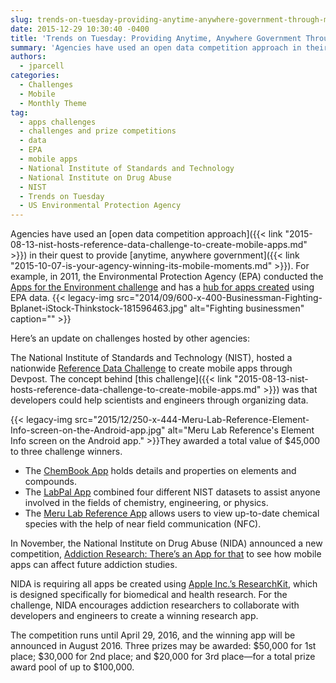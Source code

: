 ```yaml
---
slug: trends-on-tuesday-providing-anytime-anywhere-government-through-mobile-app-competitions
date: 2015-12-29 10:30:40 -0400
title: 'Trends on Tuesday: Providing Anytime, Anywhere Government Through Mobile App Competitions'
summary: 'Agencies have used an open data competition approach in their quest to provide anytime, anywhere government. For example, in 2011, the Environmental Protection Agency (EPA) conducted the Apps for the Environment challenge and has a hub for apps created using EPA data. Here’s an update on challenges hosted by other agencies: The National Institute of Standards'
authors:
  - jparcell
categories:
  - Challenges
  - Mobile
  - Monthly Theme
tag:
  - apps challenges
  - challenges and prize competitions
  - data
  - EPA
  - mobile apps
  - National Institute of Standards and Technology
  - National Institute on Drug Abuse
  - NIST
  - Trends on Tuesday
  - US Environmental Protection Agency
---
```


Agencies have used an [open data competition approach]({{< link "2015-08-13-nist-hosts-reference-data-challenge-to-create-mobile-apps.md" >}}) in their quest to provide [anytime, anywhere government]({{< link "2015-10-07-is-your-agency-winning-its-mobile-moments.md" >}}). For example, in 2011, the Environmental Protection Agency (EPA) conducted the [Apps for the Environment challenge](http://developer.epa.gov/apps-for-the-environment-lessons-learned/) and has a [hub for apps created](http://developer.epa.gov/category/apps/) using EPA data. {{< legacy-img src="2014/09/600-x-400-Businessman-Fighting-Bplanet-iStock-Thinkstock-181596463.jpg" alt="Fighting businessmen" caption="" >}} 

Here’s an update on challenges hosted by other agencies:

The National Institute of Standards and Technology (NIST), hosted a nationwide [Reference Data Challenge](http://nistdata.devpost.com/) to create mobile apps through Devpost. The concept behind [this challenge]({{< link "2015-08-13-nist-hosts-reference-data-challenge-to-create-mobile-apps.md" >}}) was that developers could help scientists and engineers through organizing data.

{{< legacy-img src="2015/12/250-x-444-Meru-Lab-Reference-Element-Info-screen-on-the-Android-app.jpg" alt="Meru Lab Reference's Element Info screen on the Android app." >}}They awarded a total value of $45,000 to three challenge winners.

  * The [ChemBook App](http://devpost.com/software/chembook-5p7kxd) holds details and properties on elements and compounds.
  * The [LabPal App](http://devpost.com/software/labpal) combined four different NIST datasets to assist anyone involved in the fields of chemistry, engineering, or physics.
  * The [Meru Lab Reference App](http://devpost.com/software/meru-lab-reference) allows users to view up-to-date chemical species with the help of near field communication (NFC).

In November, the National Institute on Drug Abuse (NIDA) announced a new competition, [Addiction Research: There&#8217;s an App for that](https://www.federalregister.gov/articles/2015/11/03/2015-27939/national-institutes-of-health-national-institute-on-drug-abuse-nida-announcement-of-requirements-and) to see how mobile apps can affect future addiction studies.

NIDA is requiring all apps be created using [Apple Inc.’s ResearchKit](http://www.apple.com/researchkit/), which is designed specifically for biomedical and health research. For the challenge, NIDA encourages addiction researchers to collaborate with developers and engineers to create a winning research app.

The competition runs until April 29, 2016, and the winning app will be announced in August 2016. Three prizes may be awarded: $50,000 for 1st place; $30,000 for 2nd place; and $20,000 for 3rd place—for a total prize award pool of up to $100,000.
